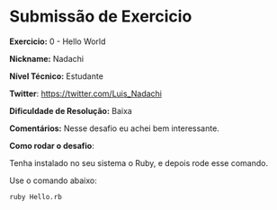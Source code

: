 # Submissão de Exercicio

**Exercicio:** 0 - Hello World

**Nickname:** Nadachi

**Nível Técnico:**  Estudante

**Twitter**: https://twitter.com/Luis_Nadachi

**Dificuldade de Resolução:**  Baixa

**Comentários:** Nesse desafio eu achei bem interessante.

**Como rodar o desafio**:  

Tenha instalado no seu sistema o Ruby, e depois rode esse comando.

Use o comando abaixo: 
```bash
ruby Hello.rb
```
